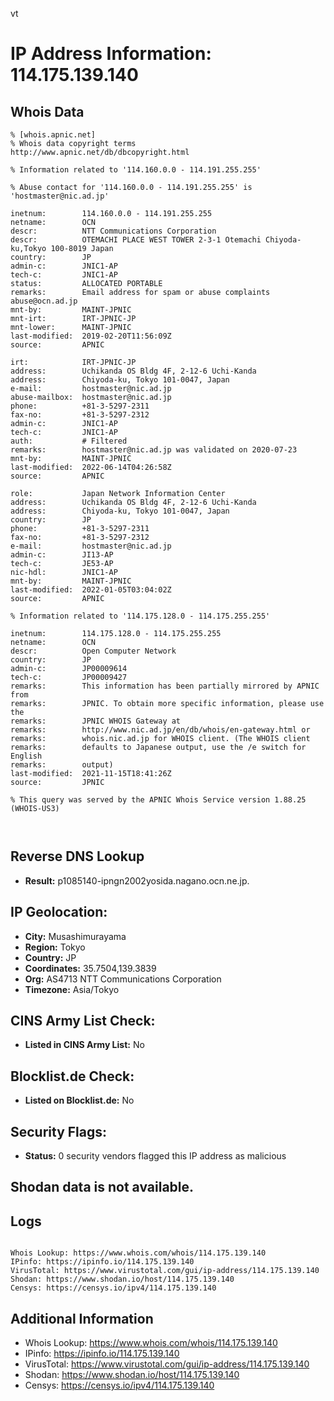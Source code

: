 vt
# IP Address Information: 114.175.139.140

## Whois Data
```
% [whois.apnic.net]
% Whois data copyright terms    http://www.apnic.net/db/dbcopyright.html

% Information related to '114.160.0.0 - 114.191.255.255'

% Abuse contact for '114.160.0.0 - 114.191.255.255' is 'hostmaster@nic.ad.jp'

inetnum:        114.160.0.0 - 114.191.255.255
netname:        OCN
descr:          NTT Communications Corporation
descr:          OTEMACHI PLACE WEST TOWER 2-3-1 Otemachi Chiyoda-ku,Tokyo 100-8019 Japan
country:        JP
admin-c:        JNIC1-AP
tech-c:         JNIC1-AP
status:         ALLOCATED PORTABLE
remarks:        Email address for spam or abuse complaints abuse@ocn.ad.jp
mnt-by:         MAINT-JPNIC
mnt-irt:        IRT-JPNIC-JP
mnt-lower:      MAINT-JPNIC
last-modified:  2019-02-20T11:56:09Z
source:         APNIC

irt:            IRT-JPNIC-JP
address:        Uchikanda OS Bldg 4F, 2-12-6 Uchi-Kanda
address:        Chiyoda-ku, Tokyo 101-0047, Japan
e-mail:         hostmaster@nic.ad.jp
abuse-mailbox:  hostmaster@nic.ad.jp
phone:          +81-3-5297-2311
fax-no:         +81-3-5297-2312
admin-c:        JNIC1-AP
tech-c:         JNIC1-AP
auth:           # Filtered
remarks:        hostmaster@nic.ad.jp was validated on 2020-07-23
mnt-by:         MAINT-JPNIC
last-modified:  2022-06-14T04:26:58Z
source:         APNIC

role:           Japan Network Information Center
address:        Uchikanda OS Bldg 4F, 2-12-6 Uchi-Kanda
address:        Chiyoda-ku, Tokyo 101-0047, Japan
country:        JP
phone:          +81-3-5297-2311
fax-no:         +81-3-5297-2312
e-mail:         hostmaster@nic.ad.jp
admin-c:        JI13-AP
tech-c:         JE53-AP
nic-hdl:        JNIC1-AP
mnt-by:         MAINT-JPNIC
last-modified:  2022-01-05T03:04:02Z
source:         APNIC

% Information related to '114.175.128.0 - 114.175.255.255'

inetnum:        114.175.128.0 - 114.175.255.255
netname:        OCN
descr:          Open Computer Network
country:        JP
admin-c:        JP00009614
tech-c:         JP00009427
remarks:        This information has been partially mirrored by APNIC from
remarks:        JPNIC. To obtain more specific information, please use the
remarks:        JPNIC WHOIS Gateway at
remarks:        http://www.nic.ad.jp/en/db/whois/en-gateway.html or
remarks:        whois.nic.ad.jp for WHOIS client. (The WHOIS client
remarks:        defaults to Japanese output, use the /e switch for English
remarks:        output)
last-modified:  2021-11-15T18:41:26Z
source:         JPNIC

% This query was served by the APNIC Whois Service version 1.88.25 (WHOIS-US3)



```
## Reverse DNS Lookup
- **Result:** p1085140-ipngn2002yosida.nagano.ocn.ne.jp.

## IP Geolocation:
- **City:** Musashimurayama
- **Region:** Tokyo
- **Country:** JP
- **Coordinates:** 35.7504,139.3839
- **Org:** AS4713 NTT Communications Corporation
- **Timezone:** Asia/Tokyo

## CINS Army List Check:
- **Listed in CINS Army List:** 
No

## Blocklist.de Check:
- **Listed on Blocklist.de:** 
No

## Security Flags:
- **Status:** 0 security vendors flagged this IP address as malicious

## Shodan data is not available.

## Logs
```

Whois Lookup: https://www.whois.com/whois/114.175.139.140
IPinfo: https://ipinfo.io/114.175.139.140
VirusTotal: https://www.virustotal.com/gui/ip-address/114.175.139.140
Shodan: https://www.shodan.io/host/114.175.139.140
Censys: https://censys.io/ipv4/114.175.139.140

```
## Additional Information
- Whois Lookup: https://www.whois.com/whois/114.175.139.140
- IPinfo: https://ipinfo.io/114.175.139.140
- VirusTotal: https://www.virustotal.com/gui/ip-address/114.175.139.140
- Shodan: https://www.shodan.io/host/114.175.139.140
- Censys: https://censys.io/ipv4/114.175.139.140

